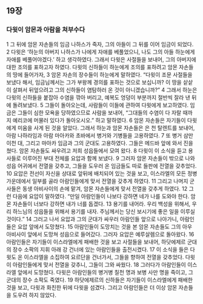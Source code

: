 ## 19장
### 다윗이 암몬과 아람을 쳐부수다
1 그 뒤에 암몬 자손들의 임금 나하스가 죽자, 그의 아들이 그 뒤를 이어 임금이 되었다.
2 다윗은 ‘하눈의 아버지 나하스가 나에게 자애를 베풀었으니, 나도 그의 아들 하눈에게 자애를 베풀어야겠다.’ 하고 생각하였다. 그래서 다윗은 사절들을 보내어, 그의 아버지에 대한 조의를 표하고자 하였다. 다윗의 신하들이 하눈에게 조의를 표하려고 암몬 자손들의 땅에 들어가자,
3 암몬 자손의 장수들이 하눈에게 말하였다. “다윗이 조문 사절들을 보냈다 해서, 임금님께서는 그가 부왕께 경의를 표하는 것으로 보십니까? 이 땅을 샅샅이 살펴서 뒤엎으려고 그의 신하들이 염탐하러 온 것이 아니겠습니까?”
4 그래서 하눈은 다윗의 신하들을 붙잡아 수염을 깎아 버리고, 예복도 엉덩이 부분까지 절반씩 잘라 낸 뒤에 돌려보냈다.
5 그들이 돌아오는데, 사람들이 이들에 관하여 다윗에게 보고하였다. 임금은 그들이 심한 모욕을 당하였으므로 사람을 보내어, “그대들의 수염이 다 자랄 때까지 예리코에 머물러 있다가 돌아오시오.” 하고 말하였다.
6 암몬 자손들은 자기들이 다윗에게 미움을 사게 된 것을 알았다. 그래서 하눈과 암몬 자손들은 은 천 탈렌트를 보내어, 아람 나하라임과 아람 마아카와 초바에서 병거와 기병들을 고용하였다.
7 또 병거 삼만 이천 대, 그리고 마아카 임금과 그의 군대도 고용하였다. 그들은 메드바 앞에 와서 진을 쳤다. 암몬 자손들도 싸우려고 저희 성읍들에서 모여 왔다.
8 다윗이 이 소식을 듣고 용사들로 이루어진 부대 전체를 요압과 함께 보냈다.
9 그러자 암몬 자손들이 밖으로 나와 성읍 어귀에서 전열을 갖추고, 그들을 도우러 온 임금들도 따로 들판에 전열을 갖추었다.
10 요압은 전선이 자신을 상대로 앞뒤에 배치되어 있는 것을 보고, 이스라엘의 모든 정병 가운데에서 일부를 골라 아람인들에게 맞서 전열을 갖추게 하였다.
11 그리고 나머지 군사들은 동생 아비사이의 손에 맡겨, 암몬 자손들에게 맞서 전열을 갖추게 하였다.
12 그런 다음에 요압이 말하였다. “만일 아람인들이 나보다 강하면 네가 나를 도와야 한다. 암몬 자손들이 너보다 강하면 내가 너를 돕겠다.
13 용기를 내어라. 우리 백성을 위해서, 우리 하느님의 성읍들을 위해서 용기를 내자. 주님께서는 당신 보시기에 좋은 일을 이루실 것이다.”
14 그러고 나서 요압과 그의 군대가 싸우러 아람인들 앞으로 나아가니, 아람인들은 요압 앞에서 도망쳤다.
15 아람인들이 도망치는 것을 본 암몬 자손들도 그의 아우 아비사이 앞에서 도망쳐 성읍으로 들어갔다. 그러자 요압은 예루살렘으로 돌아왔다.
16 아람인들은 자기들이 이스라엘에게 패배한 것을 보고 사절들을 보내어, 하닷에제르 군대의 장수 소팍의 지휘 아래 강 건너에 있는 아람인들을 출전시켰다.
17 이 소식을 들은 다윗도 온 이스라엘을 소집하여 요르단을 건너가서, 그들을 향하여 전열을 갖추었다. 다윗이 아람인들에게 맞서 전열을 갖추니, 그들이 그와 싸웠다.
18 그러다가 아람인들이 이스라엘 앞에서 도망쳤다. 다윗은 아람인들의 병거병 칠천 명과 보병 사만 명을 죽이고, 그 군대의 장수 소팍도 죽였다.
19 하닷에제르의 신하들은 자기들이 이스라엘에게 패배한 것을 보고, 다윗과 화친한 뒤에 다윗을 섬겼다. 그리고 아람인들은 더 이상 암몬 자손들을 도우려 하지 않았다.
